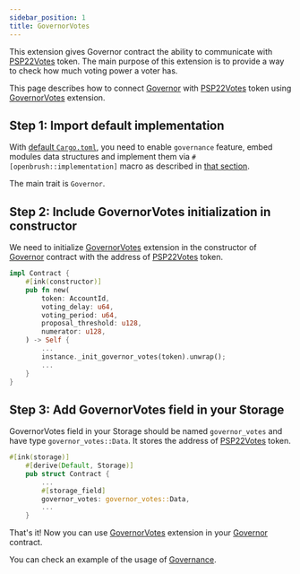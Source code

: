 ```yaml
---
sidebar_position: 1
title: GovernorVotes
---
```

This extension gives Governor contract the ability to communicate with [PSP22Votes](../../PSP22/Extensions/votes.md) token.
The main purpose of this extension is to provide a way to check how much voting power a voter has.

This page describes how to connect [Governor](../governor.md) with [PSP22Votes](../../PSP22/Extensions/votes.md) token using [GovernorVotes](/) extension.

## Step 1: Import default implementation

With [default `Cargo.toml`](../../overview.md/#the-default-toml-of-your-project-with-openbrush),
you need to enable `governance` feature, embed modules data structures and implement them via `#[openbrush::implementation]` macro
as described in [that section](../../overview.md/#reuse-implementation-of-traits-from-openbrush).

The main trait is `Governor`.

## Step 2: Include GovernorVotes initialization in constructor

We need to initialize [GovernorVotes](/) extension in the constructor of [Governor](../governor.md) contract with the address of [PSP22Votes](../../PSP22/Extensions/votes.md) token.

```rust
impl Contract {
    #[ink(constructor)]
    pub fn new(
        token: AccountId,
        voting_delay: u64,
        voting_period: u64,
        proposal_threshold: u128,
        numerator: u128,
    ) -> Self {
        ...
        instance._init_governor_votes(token).unwrap();
        ...
    }
}
```
## Step 3: Add GovernorVotes field in your Storage
GovernorVotes field in your Storage should be named `governor_votes` and have type `governor_votes::Data`.
It stores the address of [PSP22Votes](../../PSP22/Extensions/votes.md) token.
```rust
#[ink(storage)]
    #[derive(Default, Storage)]
    pub struct Contract {
        ...
        #[storage_field]
        governor_votes: governor_votes::Data,
        ...
    }
```


That's it! Now you can use [GovernorVotes](/) extension in your [Governor](../governor.md) contract.


You can check an example of the usage of [Governance](https://github.com/Brushfam/openbrush-contracts/tree/main/examples/governance).
